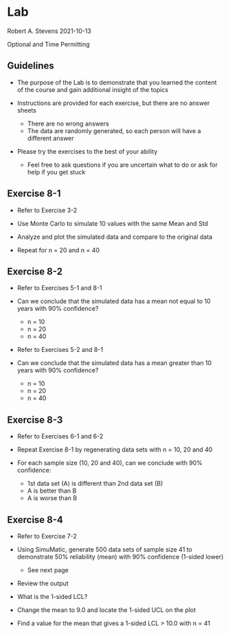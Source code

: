 Lab
================
Robert A. Stevens
2021-10-13

Optional and Time Permitting

## Guidelines

-   The purpose of the Lab is to demonstrate that you learned the
    content of the course and gain additional insight of the topics

-   Instructions are provided for each exercise, but there are no answer
    sheets

    -   There are no wrong answers
    -   The data are randomly generated, so each person will have a
        different answer

-   Please try the exercises to the best of your ability

    -   Feel free to ask questions if you are uncertain what to do or
        ask for help if you get stuck

## Exercise 8-1

-   Refer to Exercise 3-2

-   Use Monte Carlo to simulate 10 values with the same Mean and Std

-   Analyze and plot the simulated data and compare to the original data

-   Repeat for n = 20 and n = 40

## Exercise 8-2

-   Refer to Exercises 5-1 and 8-1

-   Can we conclude that the simulated data has a mean not equal to 10
    years with 90% confidence?

    -   n = 10
    -   n = 20
    -   n = 40

-   Refer to Exercises 5-2 and 8-1

-   Can we conclude that the simulated data has a mean greater than 10
    years with 90% confidence?

    -   n = 10
    -   n = 20
    -   n = 40

## Exercise 8-3

-   Refer to Exercises 6-1 and 6-2

-   Repeat Exercise 8-1 by regenerating data sets with n = 10, 20 and 40

-   For each sample size (10, 20 and 40), can we conclude with 90%
    confidence:

    -   1st data set (A) is different than 2nd data set (B)
    -   A is better than B
    -   A is worse than B

## Exercise 8-4

-   Refer to Exercise 7-2

-   Using SimuMatic, generate 500 data sets of sample size 41 to
    demonstrate 50% reliability (mean) with 90% confidence (1-sided
    lower)

    -   See next page

-   Review the output

-   What is the 1-sided LCL?

-   Change the mean to 9.0 and locate the 1-sided UCL on the plot

-   Find a value for the mean that gives a 1-sided LCL &gt; 10.0 with n
    = 41

